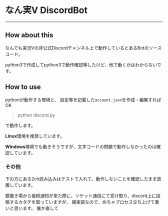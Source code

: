 # なん実V DiscordBot
----

## How about this

なんでも実況Vの非公式Discordチャンネル上で動作しているとあるBotのソースコード。

python3で作成してpython3で動作確認等したけど、他で動くかはわからないです。

## How to use

pythonが動作する環境と、
設定等を記載した`account.json`を作成・編集すればOK

> python discord.py

で動作します。

**Linux**環境を推奨しています。

**Windows**環境でも動きそうですが、文字コードの問題で動作しなかったのは確認しています。

### その他

下の方にある2ch読み込みはテストで入れて、動作しないことを確認したまま放置しています。

鏡置き場から接続通知が来た際に、ソケット通信にて受け取り、discord上に投稿するカタチを取っていますが、
雑実装なので、めちゃプロセス立ち上げて重いと思います。
誰か直して
